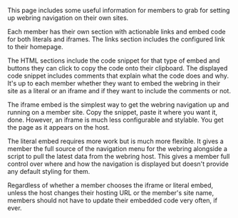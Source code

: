 This page includes some useful information for members to grab for setting up webring navigation on
their own sites.

Each member has their own section with actionable links and embed code for both literals and
iframes. The links section includes the configured link to their homepage.

The HTML sections include the code snippet for that type of embed and buttons they can click to copy
the code onto their clipboard. The displayed code snippet includes comments that explain what the
code does and why. It's up to each member whether they want to embed the webring in their site as a
literal or an iframe and if they want to include the comments or not.

The iframe embed is the simplest way to get the webring navigation up and running on a member site.
Copy the snippet, paste it where you want it, done. However, an iframe is much less configurable and
stylable. You get the page as it appears on the host.

The literal embed requires more work but is much more flexible. It gives a member the full source of
the navigation menu for the webring alongside a script to pull the latest data from the webring
host. This gives a member full control over where and how the navigation is displayed but doesn't
provide any default styling for them.

Regardless of whether a member chooses the iframe or literal embed, unless the host changes their
hosting URL or the member's site name, members should not have to update their embedded code very
often, if ever.
